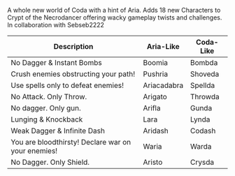 A whole new world of Coda with a hint of Aria. Adds 18 new Characters to Crypt of the Necrodancer offering wacky gameplay twists and challenges. In collaboration with Sebseb2222

| Description                                        | Aria-Like   | Coda-Like |
|----------------------------------------------------|-------------|-----------|
| No Dagger & Instant Bombs                          | Boomia      | Bombda    |
| Crush enemies obstructing your path!               | Pushria     | Shoveda   |
| Use spells only to defeat enemies!                 | Ariacadabra | Spellda   |
| No Attack. Only Throw.                             | Arigato     | Throwda   |
| No dagger. Only gun.                               | Arifla      | Gunda     |
| Lunging & Knockback                                | Lara        | Lynda     |
| Weak Dagger & Infinite Dash                        | Aridash     | Codash    |
| You are bloodthirsty! Declare war on your enemies! | Waria       | Warda     |
| No Dagger. Only Shield.                            | Aristo      | Crysda    |